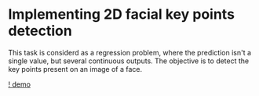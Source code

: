 # Implementing 2D facial key points detection

This task is considerd as a regression problem, where the prediction isn't a single value, but several continuous outputs.
The objective is to detect the key points present on an image of a face.

[! demo](https://github.com/hotasalah/2D-facial-keypoints-detection/blob/main/demo_facial_keypoints_detection_img.jpg)
